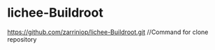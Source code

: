 # lichee-Buildroot
https://github.com/zarriniop/lichee-Buildroot.git   //Command for clone repository
